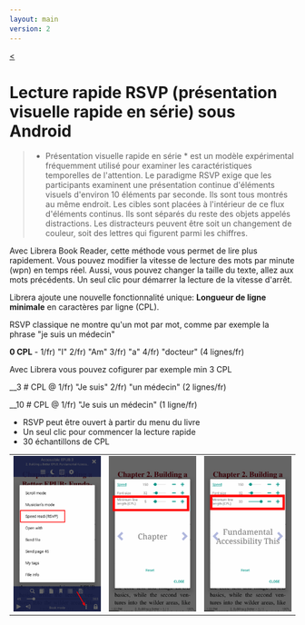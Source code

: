 ```yaml
---
layout: main
version: 2
---
```

[<](/wiki/fr)

# Lecture rapide RSVP (présentation visuelle rapide en série) sous Android

> * Présentation visuelle rapide en série * est un modèle expérimental fréquemment utilisé pour examiner les caractéristiques temporelles de l&#39;attention. Le paradigme RSVP exige que les participants examinent une présentation continue d&#39;éléments visuels d&#39;environ 10 éléments par seconde. Ils sont tous montrés au même endroit. Les cibles sont placées à l&#39;intérieur de ce flux d&#39;éléments continus. Ils sont séparés du reste des objets appelés distractions. Les distracteurs peuvent être soit un changement de couleur, soit des lettres qui figurent parmi les chiffres.

Avec Librera Book Reader, cette méthode vous permet de lire plus rapidement.
Vous pouvez modifier la vitesse de lecture des mots par minute (wpn) en temps réel.
Aussi, vous pouvez changer la taille du texte, allez aux mots précédents.
Un seul clic pour démarrer la lecture de la vitesse d&#39;arrêt.

Librera ajoute une nouvelle fonctionnalité unique: __Longueur de ligne minimale__ en caractères par ligne (CPL).

RSVP classique ne montre qu&#39;un mot par mot, comme par exemple la phrase &quot;je suis un médecin&quot;

__0 CPL__ - 1/fr) &quot;I&quot; 2/fr) &quot;Am&quot; 3/fr) &quot;a&quot; 4/fr) &quot;docteur&quot; (4 lignes/fr)

Avec Librera vous pouvez cofigurer par exemple min 3 CPL

__3 # CPL @ 1/fr) &quot;Je suis&quot; 2/fr) &quot;un médecin&quot; (2 lignes/fr)

__10 # CPL @ 1/fr) &quot;Je suis un médecin&quot; (1 ligne/fr)

* RSVP peut être ouvert à partir du menu du livre
* Un seul clic pour commencer la lecture rapide
* 30 échantillons de CPL

||||
|-|-|-|
|![](1.png)|![](2.png)|![](3.png)|


